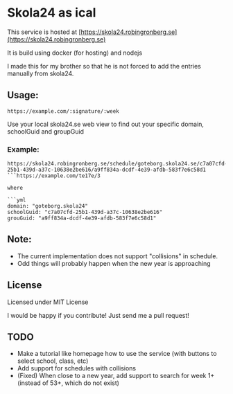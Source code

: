 # Skola24 as ical

This service is hosted at [https://skola24.robingronberg.se](https://skola24.robingronberg.se)

It is build using docker (for hosting) and nodejs

I made this for my brother so that he is not forced to add the entries manually from skola24.

## Usage:

```web
https://example.com/:signature/:week
```

Use your local skola24.se web view to find out your specific domain, schoolGuid and groupGuid

### Example:

````web
https://skola24.robingronberg.se/schedule/goteborg.skola24.se/c7a07cfd-25b1-439d-a37c-10638e2be616/a9ff834a-dcdf-4e39-afdb-583f7e6c58d1
```https://example.com/te17e/3

where

```yml
domain: "goteborg.skola24"
schoolGuid: "c7a07cfd-25b1-439d-a37c-10638e2be616"
grouGuid: "a9ff834a-dcdf-4e39-afdb-583f7e6c58d1"
````

## Note:

- The current implementation does not support "collisions" in schedule.
- Odd things will probably happen when the new year is approaching

## License

Licensed under MIT License

I would be happy if you contribute! Just send me a pull request!

## TODO

- Make a tutorial like homepage how to use the service (with buttons to select school, class, etc)
- Add support for schedules with collisions
- (Fixed) When close to a new year, add support to search for week 1+ (instead of 53+, which do not exist)

